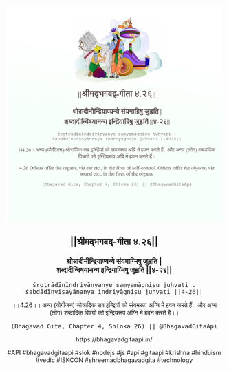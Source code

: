 <img src="../../asset/BG_4_26.png"/>
<center><h2>||श्रीमद्‍भगवद्‍-गीता ४.२६||</h2>
<h3>श्रोत्रादीनीन्द्रियाण्यन्ये संयमाग्निषु जुह्वति |<br/>शब्दादीन्विषयानन्य इन्द्रियाग्निषु जुह्वति ||४-२६||</h3>
<pre>śrotrādīnīndriyāṇyanye saṃyamāgniṣu juhvati .<br/>śabdādīnviṣayānanya indriyāgniṣu juhvati ||4-26||</pre>
<p>।।4.26।। अन्य (योगीजन) श्रोत्रादिक सब इन्द्रियों को संयमरूप अग्नि में हवन करते हैं,  और अन्य (लोग) शब्दादिक विषयों को इन्द्रियरूप अग्नि में हवन करते हैं।।</p>
<pre>(Bhagavad Gita, Chapter 4, Shloka 26) || @BhagavadGitaApi</pre><p>https://bhagavadgitaapi.in/</p><p>#API #bhagavadgitaapi #slok #nodejs #js #api #gitaapi #krishna #hinduism #vedic #ISKCON #shreemadbhagavadgita #technology</p></center>